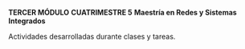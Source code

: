 **TERCER MÓDULO**
**CUATRIMESTRE 5**
**Maestría en Redes y Sistemas Integrados**

Actividades desarrolladas durante clases y tareas.
